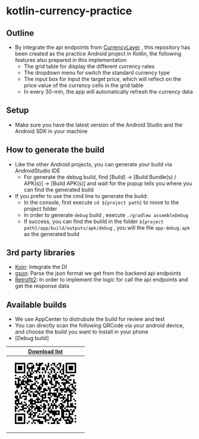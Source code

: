 # kotlin-currency-practice

## Outline
- By integrate the api endpoints from [CurrencyLayer](https://currencylayer.com/) , this repository has been created as the practice Android project in Kotlin, the following features also prepared in this implementation
  - The grid table for display the different currency rates
  - The dropdown menu for switch the standard currency type
  - The input box for input the target price, which will reflect on the price value of the currency cells in the grid table
  - In every 30-min, the app will automatically refresh the currency data

## Setup
- Make sure you have the latest version of the Android Studio and the Android SDK in your machine

## How to generate the build
- Like the other Android projects, you can generate your build via AndroidStudio IDE
  - For generate the debug build, find [Build] -> [Build Bundle(s) / APK(s)] -> [Build APK(s)] and wait for the popup tells you where you can find the generated build
- If you prefer to use the cmd line to generate the build: 
  - In the console, first execute `cd ${project path}` to move to the project folder
  - In order to generate `debug` build , execute `./gradlew assembleDebug`
  - If success, you can find the bulild in the folder `${project path}/app/build/outputs/apk/debug` , you will the file `app-debug.apk` as the generated build

## 3rd party libraries
- [Koin](https://github.com/InsertKoinIO/koin): Integrate the DI
- [gson](https://github.com/google/gson): Parse the json format we get from the backend api endpoints
- [Retrofit2](https://square.github.io/retrofit/): In order to implement the logic for call the api endpoints and get the response data

## Available builds
- We use AppCenter to distrubute the build for review and test
- You can directly scan the following QRCode via your android device, and choose the build you want to install in your phone
- [Debug build]

| [Download list](https://install.appcenter.ms/orgs/github-jeffchao98/apps/currencytable/distribution_groups/android-debug) |
| --- |
| ![debug list qr](/res/android-debug.png) |


